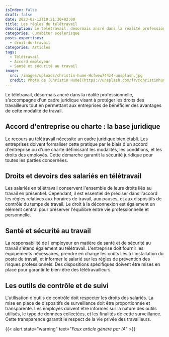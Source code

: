 ```yaml
---
isIndex: false
draft: false
date: 2023-02-12T10:21:30+02:00
title: Les règles du télétravail
description: Le télétravail, désormais ancré dans la réalité professionnelle, s'accompagne d'un cadre juridique visant à protéger les droits des travailleurs tout en permettant aux entreprises de bénéficier des avantages de cette modalité de travail.
categories: Curabitur scelerisque
posts_expertises:
  - droit-du-travail
categories: Articles
tags:
  - Télétravail
  - Accord employeur
  - Santé et sécurité au travail
image:
  src: /images/uploads/christin-hume-Hcfwew744z4-unsplash.jpg
  credit: Photo de [Christin Hume](https://unsplash.com/fr/@christinhumephoto?utm_content=creditCopyText&utm_medium=referral&utm_source=unsplash) sur [Unsplash](https://unsplash.com/)
---
```


Le télétravail, désormais ancré dans la réalité professionnelle, s'accompagne d'un cadre juridique visant à protéger les droits des travailleurs tout en permettant aux entreprises de bénéficier des avantages de cette modalité de travail.

## Accord d'entreprise ou charte : la base juridique

Le recours au télétravail nécessite un cadre juridique bien établi. Les entreprises doivent formaliser cette pratique par le biais d'un accord d'entreprise ou d'une charte définissant les modalités, les conditions, et les droits des employés. Cette démarche garantit la sécurité juridique pour toutes les parties concernées.

## Droits et devoirs des salariés en télétravail

Les salariés en télétravail conservent l'ensemble de leurs droits liés au travail en présentiel. Cependant, il est essentiel de préciser dans l'accord les règles relatives aux horaires de travail, aux pauses, et aux dispositifs de contrôle du temps de travail. Le droit à la déconnexion est également un élément central pour préserver l'équilibre entre vie professionnelle et personnelle.

## Santé et sécurité au travail

La responsabilité de l'employeur en matière de santé et de sécurité au travail s'étend également au télétravail. L'entreprise doit fournir les équipements nécessaires, prendre en charge les coûts liés à l'installation du poste de travail, et informer le salarié sur les règles de prévention des risques professionnels. Des dispositions spécifiques doivent être mises en place pour garantir le bien-être des télétravailleurs.

## Les outils de contrôle et de suivi

L'utilisation d'outils de contrôle doit respecter les droits des salariés. La mise en place de dispositifs de surveillance doit être proportionnée et transparente. Les employés doivent être informés sur la nature des outils utilisés, le type de données collectées, et les finalités de cette surveillance. Cette transparence garantit le respect de la vie privée des travailleurs.

{{< alert state="warning" text="*Faux article généré par IA*" >}}
